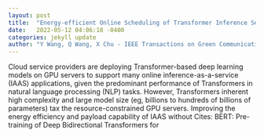 ```yaml
---
layout: post
title:  "Energy-efficient Online Scheduling of Transformer Inference Services on GPU Servers"
date:   2022-05-12 04:06:18 -0400
categories: jekyll update
author: "Y Wang, Q Wang, X Chu - IEEE Transactions on Green Communications and , 2022"
---
```

Cloud service providers are deploying Transformer-based deep learning models on GPU servers to support many online inference-as-a-service (IAAS) applications, given the predominant performance of Transformers in natural language processing (NLP) tasks. However, Transformers  inherent high complexity and large model size (eg, billions to hundreds of billions of parameters) tax the resource-constrained GPU servers. Improving the energy efficiency and payload capability of IAAS without Cites: BERT: Pre-training of Deep Bidirectional Transformers for